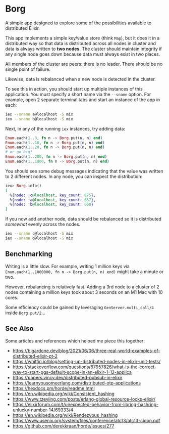 # Borg

A simple app designed to explore some of the possibilities available to distributed Elixir.

This app implements a simple key/value store (think `Map`), but it does it in a distributed way so that data is distributed across all nodes in cluster and data is always written to **two nodes**.  The cluster should maintain integrity if any single node goes down because data must always exist in two places.

All members of the cluster are peers: there is no leader.  There should be no single point of failure.

Likewise, data is rebalanced when a new node is detected in the cluster.

To see this in action, you should start up multiple instances of this application.  You must specify a short name via the `--sname` option.  For example, open 2 separate terminal tabs and start an instance of the app in each:

```sh
iex --sname a@localhost -S mix
iex --sname b@localhost -S mix
```

Next, in any of the running `iex` instances, try adding data:

```elixir
Enum.each(1..3, fn n -> Borg.put(n, n) end)
Enum.each(1..10, fn n -> Borg.put(n, n) end)
Enum.each(1..20, fn n -> Borg.put(n, n) end)
# or go big!
Enum.each(1..200, fn n -> Borg.put(n, n) end)
Enum.each(1..1000, fn n -> Borg.put(n, n) end)
```

You should see some debug messages indicating that the value was written to 2 different nodes.  In any node, you can inspect the distribution:

```elixir
iex> Borg.info()
[
  %{node: :c@localhost, key_count: 675},
  %{node: :a@localhost, key_count: 657},
  %{node: :b@localhost, key_count: 668}
]
```

If you now add another node, data should be rebalanced so it is distributed _somewhat_ evenly across the nodes.

```sh
iex --sname c@localhost -S mix
iex --sname d@localhost -S mix
```

## Benchmarking

Writing is a little slow. For example, writing 1 million keys via `Enum.each(1..1000000, fn n -> Borg.put(n, n) end)` might take a minute or two.

However, rebalancing is relatively fast.  Adding a 3rd node to a cluster of 2 nodes containing a million keys took about 3 seconds on an M1 Mac with 10 cores.

Some efficiency could be gained by leveraging `GenServer.multi_call/4` inside `Borg.put/2`...

## See Also

Some articles and references which helped me piece this together:

- <https://bigardone.dev/blog/2021/06/06/three-real-world-examples-of-distributed-elixir-pt-2>
- <https://whitfin.io/blog/setting-up-distributed-nodes-in-elixir-unit-tests/>
- <https://stackoverflow.com/questions/67957826/what-is-the-correct-way-to-start-pgs-default-scope-in-an-elixir-1-12-applica>
- <https://papers.vincy.dev/distributed-pubsub-in-elixir>
- <https://learnyousomeerlang.com/distributed-otp-applications>
- <https://hexdocs.pm/horde/readme.html>
- <https://en.wikipedia.org/wiki/Consistent_hashing>
- <https://www.tzeyiing.com/posts/erlang-global-resource-locks-elixir/>
- <https://elixirforum.com/t/unexpected-behavior-from-libring-hashring-unlucky-number-14/69333/4>
- <https://en.wikipedia.org/wiki/Rendezvous_hashing>
- <https://www.usenix.org/system/files/conference/atc13/atc13-cidon.pdf>
- <https://github.com/derekkraan/horde/issues/277>

